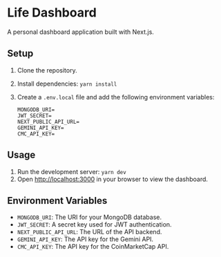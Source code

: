 # Life Dashboard

A personal dashboard application built with Next.js.

## Setup

1.  Clone the repository.
2.  Install dependencies: `yarn install`
3.  Create a `.env.local` file and add the following environment variables:

    ```
    MONGODB_URI=
    JWT_SECRET=
    NEXT_PUBLIC_API_URL=
    GEMINI_API_KEY=
    CMC_API_KEY=
    ```

## Usage

1.  Run the development server: `yarn dev`
2.  Open [http://localhost:3000](http://localhost:3000) in your browser to view the dashboard.

## Environment Variables

*   `MONGODB_URI`: The URI for your MongoDB database.
*   `JWT_SECRET`: A secret key used for JWT authentication.
*   `NEXT_PUBLIC_API_URL`: The URL of the API backend.
*   `GEMINI_API_KEY`: The API key for the Gemini API.
*   `CMC_API_KEY`: The API key for the CoinMarketCap API.
